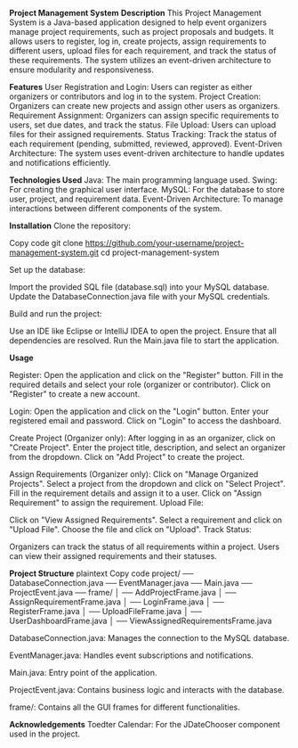 **Project Management System**
**Description**
This Project Management System is a Java-based application designed to help event organizers manage project requirements, such as project proposals and budgets. It allows users to register, log in, create projects, assign requirements to different users, upload files for each requirement, and track the status of these requirements. The system utilizes an event-driven architecture to ensure modularity and responsiveness.

**Features**
User Registration and Login: Users can register as either organizers or contributors and log in to the system.
Project Creation: Organizers can create new projects and assign other users as organizers.
Requirement Assignment: Organizers can assign specific requirements to users, set due dates, and track the status.
File Upload: Users can upload files for their assigned requirements.
Status Tracking: Track the status of each requirement (pending, submitted, reviewed, approved).
Event-Driven Architecture: The system uses event-driven architecture to handle updates and notifications efficiently.

**Technologies Used**
Java: The main programming language used.
Swing: For creating the graphical user interface.
MySQL: For the database to store user, project, and requirement data.
Event-Driven Architecture: To manage interactions between different components of the system.

**Installation**
Clone the repository:

Copy code
git clone https://github.com/your-username/project-management-system.git
cd project-management-system

Set up the database:

Import the provided SQL file (database.sql) into your MySQL database.
Update the DatabaseConnection.java file with your MySQL credentials.

Build and run the project:

Use an IDE like Eclipse or IntelliJ IDEA to open the project.
Ensure that all dependencies are resolved.
Run the Main.java file to start the application.

**Usage**

Register:
Open the application and click on the "Register" button.
Fill in the required details and select your role (organizer or contributor).
Click on "Register" to create a new account.

Login:
Open the application and click on the "Login" button.
Enter your registered email and password.
Click on "Login" to access the dashboard.

Create Project (Organizer only):
After logging in as an organizer, click on "Create Project".
Enter the project title, description, and select an organizer from the dropdown.
Click on "Add Project" to create the project.

Assign Requirements (Organizer only):
Click on "Manage Organized Projects".
Select a project from the dropdown and click on "Select Project".
Fill in the requirement details and assign it to a user.
Click on "Assign Requirement" to assign the requirement.
Upload File:

Click on "View Assigned Requirements".
Select a requirement and click on "Upload File".
Choose the file and click on "Upload".
Track Status:

Organizers can track the status of all requirements within a project.
Users can view their assigned requirements and their statuses.

**Project Structure**
plaintext
Copy code
project/
── DatabaseConnection.java
── EventManager.java
── Main.java
── ProjectEvent.java
── frame/
│   ── AddProjectFrame.java
│   ── AssignRequirementFrame.java
│   ── LoginFrame.java
│   ── RegisterFrame.java
│   ── UploadFileFrame.java
│   ── UserDashboardFrame.java
│   ── ViewAssignedRequirementsFrame.java

DatabaseConnection.java: Manages the connection to the MySQL database.

EventManager.java: Handles event subscriptions and notifications.

Main.java: Entry point of the application.

ProjectEvent.java: Contains business logic and interacts with the database.

frame/: Contains all the GUI frames for different functionalities.


**Acknowledgements**
Toedter Calendar: For the JDateChooser component used in the project.

